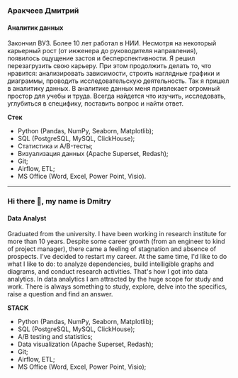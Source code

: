 ### Аракчеев Дмитрий
#### Аналитик данных
Закончил ВУЗ. Более 10 лет работал в НИИ.
Несмотря на некоторый карьерный рост (от инженера до руководителя направления), появилось ощущение застоя и бесперспективности. Я решил перезагрузить свою карьеру. При этом продолжить делать то, что нравится: анализировать зависимости, строить наглядные графики и диаграммы, проводить исследовательскую деятельность. Так я пришел в аналитику данных.
В аналитике данных меня привлекает огромный простор для учебы и труда. Всегда найдется что изучить, исследовать, углубиться в специфику, поставить вопрос и найти ответ.

**Стек**

- Python (Pandas, NumPy, Seaborn, Matplotlib);
- SQL (PostgreSQL, MySQL, ClickHouse);
- Статистика и A/B-тесты;
- Визуализация данных (Apache Superset, Redash);
- Git;
- Airflow, ETL;
- MS Office (Word, Excel, Power Point, Visio).

______________________________________________________________________________

### Hi there 👋, my name is Dmitry
#### Data Analyst
Graduated from the university. I have been working in research institute for more than 10 years.
Despite some career growth (from an engineer to kind of project manager), there came a feeling of stagnation and absence of prospects. I've decided to restart my career. At the same time, I'd like to do what I like to do: to analyze dependencies, build intelligible graphs and diagrams, and conduct research activities. That's how I got into data analytics.
In data analytics I am attracted by the huge scope for study and work. There is always something to study, explore, delve into the specifics, raise a question and find an answer.

**STACK**

- Python (Pandas, NumPy, Seaborn, Matplotlib);
- SQL (PostgreSQL, MySQL, ClickHouse);
- A/B testing and statistics;
- Data visualization (Apache Superset, Redash);
- Git;
- Airflow, ETL;
- MS Office (Word, Excel, Power Point, Visio);



<!--
**dmitry-arakcheev/dmitry-arakcheev** is a ✨ _special_ ✨ repository because its `README.md` (this file) appears on your GitHub profile.

